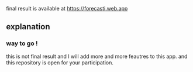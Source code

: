 final result is available at https://forecasti.web.app

## explanation

### way to go !
this is not final result and I will add more and more feautres to this app. and this repository is open for your participation.
